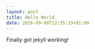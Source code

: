 ```yaml
---
layout: post
title: Hello World
date: 2016-09-08T22:35:33+01:00
---
```


Finally got jekyll working!
